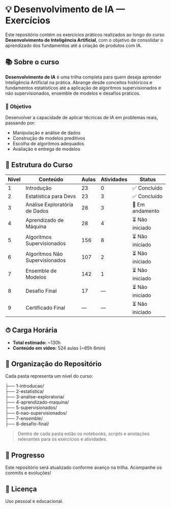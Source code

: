 # 💡 Desenvolvimento de IA — Exercícios

Este repositório contém os exercícios práticos realizados ao longo do curso **Desenvolvimento de Inteligência Artificial**, com o objetivo de consolidar o aprendizado dos fundamentos até a criação de produtos com IA.

## 📚 Sobre o curso

**Desenvolvimento de IA** é uma trilha completa para quem deseja aprender Inteligência Artificial na prática. Abrange desde conceitos históricos e fundamentos estatísticos até a aplicação de algoritmos supervisionados e não supervisionados, ensemble de modelos e desafios práticos.

### 🎯 Objetivo

Desenvolver a capacidade de aplicar técnicas de IA em problemas reais, passando por:

- Manipulação e análise de dados
- Construção de modelos preditivos
- Escolha de algoritmos adequados
- Avaliação e entrega de modelos

## 🧠 Estrutura do Curso

| Nível | Conteúdo                         | Aulas | Atividades | Status         |
|-------|----------------------------------|--------|------------|----------------|
| 1     | Introdução                       | 23     | 0          | ✅ Concluído    |
| 2     | Estatística para Devs           | 23     | 3          | ✅ Concluído    |
| 3     | Análise Exploratória de Dados   | 28     | 3          | 🔄 Em andamento |
| 4     | Aprendizado de Máquina          | 28     | 4          | ⏳ Não iniciado |
| 5     | Algoritmos Supervisionados      | 156    | 8          | ⏳ Não iniciado |
| 6     | Algoritmos Não Supervisionados  | 107    | 2          | ⏳ Não iniciado |
| 7     | Ensemble de Modelos             | 142    | 1          | ⏳ Não iniciado |
| 8     | Desafio Final                    | 17     | —          | ⏳ Não iniciado |
| 9     | Certificado Final                | —      | —          | ⏳ Não iniciado |

## ⏱ Carga Horária

- **Total estimado:** ~130h
- **Conteúdo em vídeo:** 524 aulas (~65h 6min)

## 📁 Organização do Repositório

Cada pasta representa um nível do curso:

├── 1-introducao/ </br>
├── 2-estatistica/ </br>
├── 3-analise-exploratoria/ </br>
├── 4-aprendizado-maquina/ </br>
├── 5-supervisionados/ </br>
├── 6-nao-supervisionados/ </br>
├── 7-ensemble/ </br>
├── 8-desafio-final/ </br>


> Dentro de cada pasta estão os notebooks, scripts e anotações relevantes para os exercícios e atividades.

## 🚀 Progresso

Este repositório será atualizado conforme avanço na trilha. Acompanhe os commits e evoluções!

## 📜 Licença

Uso pessoal e educacional.
